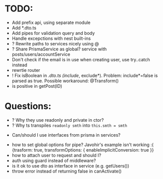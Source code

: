 # TODO:
* Add prefix api, using separate module
* Add *.dto.ts
* Add pipes for validation query and body 
* Handle excepctions with nest built-ins
* ? Rewrite paths to services nicely using @
* ? Share PrismaService as global? service with posts/users/accountService
* Don't check if the email is in use when creating user, use try..catch instead
* rewrtie router
* ! Fix isBoolean in *.dto.ts (include*, exclude*). Problem: include*=false is parsed as true. Possible workaround: @Transform()
* is positive in getPost(ID)

# Questions:
<!-- * Do I need to preserve migrations from older project? -->
* ? Why they use readonly and private in ctor?
* ? Why ts transpiles `readonly smth` into `this.smth = smth`
<!-- * Where is it best to define readingSpeed -->
<!-- * Structure for users and account service and routes -->
* Can/should I use interfaces from prisma in services?
<!-- * DTO for query params? or just interface? -->
* how to set global options for pipe? Javohir's example isn't working :(
   {trasform: true, transformOptions: { enableImplicitConversion: true }}
* how to attach user to request and should I?
* auth using guard instead of middleware?
* is it ok to use dto as interface in service (e.g. getUsers())
* throw error instead of returning false in canActivate()
